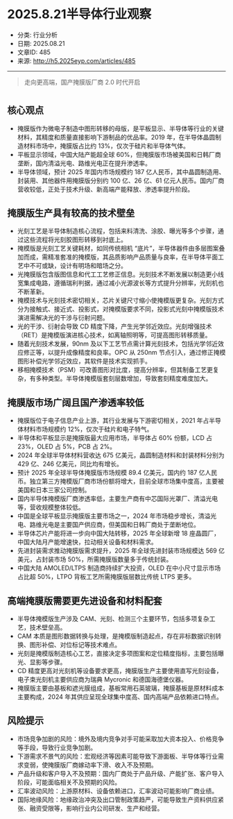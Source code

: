 # 2025.8.21半导体行业观察

- 分类: 行业分析
- 日期: 2025.08.21
- 文章ID: 485
- 来源: http://h5.2025eyp.com/articles/485

---

> 走向更高端，国产掩膜版厂商 2.0 时代开启

# 

## 核心观点

- 掩膜版作为微电子制造中图形转移的母版，是平板显示、半导体等行业的关键材料，其精度和质量直接影响下游制品的优品率。2019 年，在半导体晶圆制造材料市场中，掩膜版占比约 13%，仅次于硅片和半导体气体。
- 平板显示领域，中国大陆产能超全球 60%，但掩膜版市场被美国和日韩厂商垄断，国内清溢光电、路维光电正在提升渗透率。
- 半导体领域，预计 2025 年国内市场规模约 187 亿人民币，其中晶圆制造用、封装用、其他器件用掩膜版分别约 100 亿、26 亿、61 亿元人民币。国内厂商营收较低，正处于技术升级、新高端产能释放、渗透率提升阶段。

## 掩膜版生产具有较高的技术壁垒

- 光刻工艺是半导体制造核心流程，包括来料清洗、涂胶、曝光等多个步骤，通过这些流程将光刻胶图形转移到衬底上。
- 掩模版是光刻工艺关键耗材，如同传统相机 “底片”，半导体器件由多层图案叠加而成，需精准套准的掩模版，其品质影响产品质量与良率，在半导体平面工艺中不可或缺，设计有明场和暗场之分。
- 光掩膜版包含版图信息和代工工艺修正信息。光刻技术不断发展以制造更小线宽集成电路，遵循瑞利判据，通过减小光源波长等方式提升分辨率，光刻机也不断革新。
- 掩模技术与光刻技术密切相关，芯片关键尺寸缩小使掩模版更复杂。光刻方式分为接触式、接近式、投影式，对掩模版要求不同，投影式光刻中掩模版技术演进需解决光的干涉与衍射问题。
- 光的干涉、衍射会导致 CD 精度下降，产生光学邻近效应。光刻增强技术（RET）是掩模版演进核心技术，如离轴照明等，可提高图形转移质量。
- 随着光刻技术发展，90nm 及以下工艺节点需计算光刻技术，包括光学邻近效应修正等，以提升成像精度和良率。OPC 从 250nm 节点引入，通过修正掩模图形补偿光学邻近效应，其软件是技术实现抓手。
- 移相掩模技术（PSM）可改善图形对比度，提高分辨率，但其制备工艺更复杂，有多种类型。半导体掩模版套刻层数增加，导致套刻精度难度加大。

## 掩膜版市场广阔且国产渗透率较低

- 掩膜版位于电子信息产业上游，其行业发展与下游密切相关，2021 年占半导体材料市场规模约 12%，仅次于硅片和电子特气。
- 半导体和平板显示是掩膜版最大应用市场，半导体占 60% 份额，LCD 占 23%，OLED 占 5%，PCB 占 2%。
- 2024 年全球半导体材料营收达 675 亿美元，晶圆制造材料和封装材料分别为 429 亿、246 亿美元，同比均有增长。
- 预计 2025 年全球半导体掩膜版市场规模 89.4 亿美元，国内约 187 亿人民币。独立第三方掩模版厂商市场份额将增大，目前全球市场集中度高，主要被美国和日本三家公司控制。
- 国内半导体掩模版厂商渗透率低，主要生产商有中芯国际光罩厂、清溢光电等，营收规模整体较低。
- 中国是全球平板显示掩膜版主要市场之一，2024 年市场稳步增长，清溢光电、路维光电是主要国产供应商，但美国和日韩厂商处于垄断地位。
- 半导体芯片产能将进一步向中国大陆转移，2025 年全球新增 18 座晶圆厂，中国大陆月产能增速快，拉动相关设备和材料需求。
- 先进封装需求推动掩膜版需求提升，2025 年全球先进封装市场规模达 569 亿美元，占封装市场 50%，所需掩膜版数量多于传统封装。
- 中国大陆 AMOLED/LTPS 制造商持续扩大投资，OLED 在中小尺寸显示市场占比超 50%，LTPO 背板工艺所需掩膜版层数比传统 LTPS 更多。

## 高端掩膜版需要更先进设备和材料配套

- 半导体掩模版生产涉及 CAM、光刻、检测三个主要环节，包括多项复杂工艺，技术壁垒高。
- CAM 本质是图形数据转换与处理，是掩模版制造起点，存在非标数据识别转换、图形补偿、对位标记等技术难点。
- 光刻是掩模版制造核心工艺，直接决定多项图案和定位精度指标，主要包括曝光、显影等步骤。
- CD 精度更高对光刻机等设备要求更高，掩膜版生产主要使用直写光刻设备，电子束光刻机主要供应商为瑞典 Mycronic 和德国海德堡仪器。
- 掩膜版主要由基板和遮光膜组成，基板常用石英玻璃，掩膜基板是原材料成本主要构成，2024 年其供应呈现全球集中度高、国内高端产品依赖进口特点。

## 风险提示

- 市场竞争加剧的风险：境外及境内竞争对手可能采取加大资本投入、价格竞争等手段，导致行业竞争加剧。
- 下游需求不景气的风险：宏观经济等因素可能导致下游面板、半导体等行业需求变弱，使掩膜版厂商嫁动率下滑、收入不及预期。
- 产品升级和客户导入不及预期：国内厂商处于产品升级、产能扩张、客户导入阶段，可能面临相关不及预期的风险。
- 汇率波动风险：上游原材料、设备依赖进口，汇率波动可能影响厂商业绩。
- 国际地缘风险：地缘政治冲突及出口管制政策趋严，可能导致生产资料供应紧张、融资受限等，影响行业内公司研发、生产和经营。
